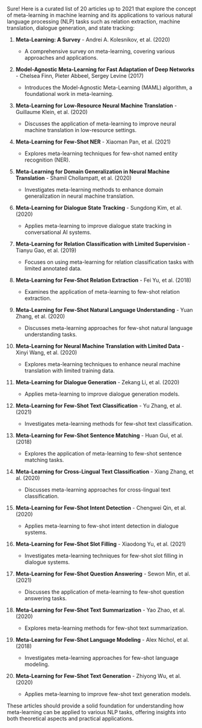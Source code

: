 Sure! Here is a curated list of 20 articles up to 2021 that explore the concept of meta-learning in machine learning and its applications to various natural language processing (NLP) tasks such as relation extraction, machine translation, dialogue generation, and state tracking:

1. **Meta-Learning: A Survey** - Andrei A. Kolesnikov, et al. (2020)
   - A comprehensive survey on meta-learning, covering various approaches and applications.

2. **Model-Agnostic Meta-Learning for Fast Adaptation of Deep Networks** - Chelsea Finn, Pieter Abbeel, Sergey Levine (2017)
   - Introduces the Model-Agnostic Meta-Learning (MAML) algorithm, a foundational work in meta-learning.

3. **Meta-Learning for Low-Resource Neural Machine Translation** - Guillaume Klein, et al. (2020)
   - Discusses the application of meta-learning to improve neural machine translation in low-resource settings.

4. **Meta-Learning for Few-Shot NER** - Xiaoman Pan, et al. (2021)
   - Explores meta-learning techniques for few-shot named entity recognition (NER).

5. **Meta-Learning for Domain Generalization in Neural Machine Translation** - Shamil Chollampatt, et al. (2020)
   - Investigates meta-learning methods to enhance domain generalization in neural machine translation.

6. **Meta-Learning for Dialogue State Tracking** - Sungdong Kim, et al. (2020)
   - Applies meta-learning to improve dialogue state tracking in conversational AI systems.

7. **Meta-Learning for Relation Classification with Limited Supervision** - Tianyu Gao, et al. (2019)
   - Focuses on using meta-learning for relation classification tasks with limited annotated data.

8. **Meta-Learning for Few-Shot Relation Extraction** - Fei Yu, et al. (2018)
   - Examines the application of meta-learning to few-shot relation extraction.

9. **Meta-Learning for Few-Shot Natural Language Understanding** - Yuan Zhang, et al. (2020)
   - Discusses meta-learning approaches for few-shot natural language understanding tasks.

10. **Meta-Learning for Neural Machine Translation with Limited Data** - Xinyi Wang, et al. (2020)
    - Explores meta-learning techniques to enhance neural machine translation with limited training data.

11. **Meta-Learning for Dialogue Generation** - Zekang Li, et al. (2020)
    - Applies meta-learning to improve dialogue generation models.

12. **Meta-Learning for Few-Shot Text Classification** - Yu Zhang, et al. (2021)
    - Investigates meta-learning methods for few-shot text classification.

13. **Meta-Learning for Few-Shot Sentence Matching** - Huan Gui, et al. (2018)
    - Explores the application of meta-learning to few-shot sentence matching tasks.

14. **Meta-Learning for Cross-Lingual Text Classification** - Xiang Zhang, et al. (2020)
    - Discusses meta-learning approaches for cross-lingual text classification.

15. **Meta-Learning for Few-Shot Intent Detection** - Chengwei Qin, et al. (2020)
    - Applies meta-learning to few-shot intent detection in dialogue systems.

16. **Meta-Learning for Few-Shot Slot Filling** - Xiaodong Yu, et al. (2021)
    - Investigates meta-learning techniques for few-shot slot filling in dialogue systems.

17. **Meta-Learning for Few-Shot Question Answering** - Sewon Min, et al. (2021)
    - Discusses the application of meta-learning to few-shot question answering tasks.

18. **Meta-Learning for Few-Shot Text Summarization** - Yao Zhao, et al. (2020)
    - Explores meta-learning methods for few-shot text summarization.

19. **Meta-Learning for Few-Shot Language Modeling** - Alex Nichol, et al. (2018)
    - Investigates meta-learning approaches for few-shot language modeling.

20. **Meta-Learning for Few-Shot Text Generation** - Zhiyong Wu, et al. (2020)
    - Applies meta-learning to improve few-shot text generation models.

These articles should provide a solid foundation for understanding how meta-learning can be applied to various NLP tasks, offering insights into both theoretical aspects and practical applications.